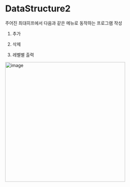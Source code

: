 # DataStructure2
주어진 최대히프에서 다음과 같은 메뉴로 동작하는 프로그램 작성

1. 추가

2. 삭제

3. 레벨별 출력

<img width="385" alt="image" src="https://github.com/PINGPINGYEE/DataStructure2/assets/30267171/85356b73-d1ba-42f5-a727-85600b05d709">
